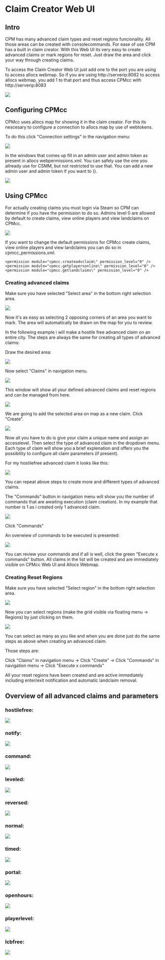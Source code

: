 # Claim Creator Web UI

## Intro

CPM has many advanced claim types and reset regions funcionality. All those areas can be created with consolecommands. For ease of use CPM has a built in claim creator.
With this Web UI its very easy to create advanced claims or mark regions for reset. Just draw the area and click your way through creating claims.

To access the Claim Creator Web UI just add one to the port you are using to access allocs webmap.
So if you are using http://serverip:8082 to access allocs webmap, you add 1 to that port and thus access CPMcc with http://serverip:8083

![](/assets/images/CPM/claimCreator/complete.png)

## Configuring CPMcc

CPMcc uses allocs map for showing it in the claim creator. For this its nescesary to configure a connection to allocs map by use of webtokens.

To do this click "Connection settings" in the navigation menu:

![](/assets/images/CPM/claimCreator/conectionSettings.png)

In the windows that comes up fill in an admin user and admin token as present in allocs webpermissions.xml. You can safely use the one you allready use for CSMM, but not restricted to use that. You can add a new admin user and admin token if you want to (<token name="adminuser1" token="supersecrettoken" permission_level="0" />).

![](/assets/images/CPM/claimCreator/connectionInfo.png)

## Using CPMcc

For actually creating claims you must login via Steam so CPM can determine if you have the permission to do so. Admins level 0 are allowed by default to create claims, view online players and view landclaims on CPMcc.

![](/assets/images/CPM/claimCreator/login.png)

If you want to change the default permissions for CPMcc create claims, view online players and view landclaims you can do so in cpmcc_permissions.xml.

````
<permission module="cpmcc.createadvclaim\" permission_level="0" />
<permission module="cpmcc.getplayersonline\" permission_level="0" />
<permission module="cpmcc.getlandclaims\" permission_level="0" />
````

### Creating advanced claims

Make sure you have selected "Select area" in the bottom right selection area.

![](/assets/images/CPM/claimCreator/navarea.png)

Now it's as easy as selecting 2 opposing corners of an area you want to mark. The area will automatically be drawn on the map for you to review.

In the following example i will make a hostile free advanced claim on an entire city. The steps are always the same for creating all types of advanced claims:

Draw the desired area:

![](/assets/images/CPM/claimCreator/selection.png)

Now select "Claims" in navigation menu.

![](/assets/images/CPM/claimCreator/claims.png)

This window will show all your defined advanced claims and reset regions and can be managed from here.

![](/assets/images/CPM/claimCreator/claims_overview.png)

We are going to add the selected area on map as a new claim. Click "Create".

![](/assets/images/CPM/claimCreator/createclaim.png)

Now all you have to do is give your claim a unique name and assign an accesslevel. Then select the type of advanced claim in the dropdown menu. Each type of claim will show you a brief explenation and offers you the possibility to configure all claim parameters (if present).

For my hostilefree advanced claim it looks like this:

![](/assets/images/CPM/claimCreator/hostilefree.png)

You can repeat above steps to create more and different types of advanced claims.

The "Commands" button in navigation menu will show you the number of commands that are awaiting execution (claim creation). In my example that number is 1 as i created only 1 advanced claim.

![](/assets/images/CPM/claimCreator/commands.png)

Click "Commands"

An overwiew of commands to be executed is presented:

![](/assets/images/CPM/claimCreator/commandsoverview.png)

You can review your commands and if all is well, click the green "Execute x commands" button. All claims in the list will be created and are immediately visible on CPMcc Web UI and Allocs Webmap.

### Creating Reset Regions

Make sure you have selected "Select region" in the bottom right selection area.

![](/assets/images/CPM/claimCreator/navregion.png)

Now you can select regions (make the grid visible via floating menu -> Regions) by just clicking on them.

![](/assets/images/CPM/claimCreator/regions.png)

You can select as many as you like and when you are done just do the same steps as above when creating an advanced claim.

Those steps are:

Click "Claims" in navigation menu -> Click "Create" -> Click "Commands" in navigation menu -> Click "Execute x commands"

All your reset regions have been created and are active immediately including enter/exit notification and automatic landclaim removal.

## Overview of all advanced claims and parameters

### hostilefree:

![](/assets/images/CPM/claimCreator/hf.png)

### notify:

![](/assets/images/CPM/claimCreator/notify.png)

### command:

![](/assets/images/CPM/claimCreator/command.png)

### leveled:

![](/assets/images/CPM/claimCreator/leveled.png)

### reversed:

![](/assets/images/CPM/claimCreator/reversed.png)

### normal:

![](/assets/images/CPM/claimCreator/normal.png)

### timed:

![](/assets/images/CPM/claimCreator/timed.png)

### portal:

![](/assets/images/CPM/claimCreator/portal.png)

### openhours:

![](/assets/images/CPM/claimCreator/openhours.png)

### playerlevel:

![](/assets/images/CPM/claimCreator/playerlevel.png)

### lcbfree:

![](/assets/images/CPM/claimCreator/lcbfree.png)